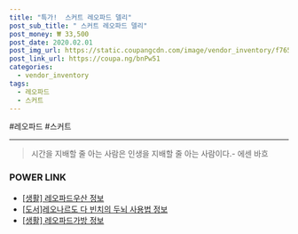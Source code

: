 ```yaml
--- 
title: "특가!  스커트 레오파드 델리" 
post_sub_title: " 스커트 레오파드 델리" 
post_money: ₩ 33,500 
post_date: 2020.02.01 
post_img_url: https://static.coupangcdn.com/image/vendor_inventory/f765/a6f122e96dfaa0ee75dfa2a6d39847e3f9026587dc4fb021bd139d484ade.jpg 
post_link_url: https://coupa.ng/bnPw51 
categories: 
  - vendor_inventory 
tags: 
  - 레오파드 
  - 스커트 
--- 
```

  #레오파드 #스커트 
<hr> 

> 시간을 지배할 줄 아는 사람은 인생을 지배할 줄 아는 사람이다.- 에센 바흐  


### POWER LINK

* <a href="https://blog.naver.com/santokki14/221768597381" target="_blank"> [생활] 레오파드우산 정보 </a>
* <a href="https://blog.naver.com/sakai111/221761295567" target="_blank">[도서]레오나르도 다 빈치의 두뇌 사용법 정보</a>
* <a href="https://blog.naver.com/santokki14/221770918874" target="_blank"> [생활] 레오파드가방 정보 </a>
